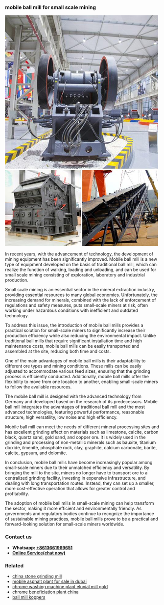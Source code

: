<h3>mobile ball mill for small scale mining</h3><img src='1708408375.jpg' alt=''><p>In recent years, with the advancement of technology, the development of mining equipment has been significantly improved. Mobile ball mill is a new type of equipment developed on the basis of traditional ball mill, which can realize the function of walking, loading and unloading, and can be used for small scale mining consisting of exploration, laboratory and industrial production.</p><p>Small scale mining is an essential sector in the mineral extraction industry, providing essential resources to many global economies. Unfortunately, the increasing demand for minerals, combined with the lack of enforcement of regulations and safety measures, puts small-scale miners at risk, often working under hazardous conditions with inefficient and outdated technology.</p><p>To address this issue, the introduction of mobile ball mills provides a practical solution for small-scale miners to significantly increase their production efficiency while also reducing the environmental impact. Unlike traditional ball mills that require significant installation time and high maintenance costs, mobile ball mills can be easily transported and assembled at the site, reducing both time and costs.</p><p>One of the main advantages of mobile ball mills is their adaptability to different ore types and mining conditions. These mills can be easily adjusted to accommodate various feed sizes, ensuring that the grinding process is efficiently conducted. Additionally, mobile ball mills offer the flexibility to move from one location to another, enabling small-scale miners to follow the available resources.</p><p>The mobile ball mill is designed with the advanced technology from Germany and developed based on the research of its predecessors. Mobile ball mill integrates the advantages of traditional ball mill and the most advanced technologies, featuring powerful performance, reasonable structure, high versatility, low noise and high efficiency.</p><p>Mobile ball mill can meet the needs of different mineral processing sites and has excellent grinding effect on materials such as limestone, calcite, carbon black, quartz sand, gold sand, and copper ore. It is widely used in the grinding and processing of non-metallic minerals such as bauxite, titanium dioxide, ilmenite, phosphate rock, clay, graphite, calcium carbonate, barite, calcite, gypsum, and dolomite.</p><p>In conclusion, mobile ball mills have become increasingly popular among small-scale miners due to their unmatched efficiency and versatility. By bringing the mill to the site, miners no longer have to transport ore to a centralized grinding facility, investing in expensive infrastructure, and dealing with long transportation routes. Instead, they can set up a smaller, more cost-effective operation that allows for greater control and profitability.</p><p>The adoption of mobile ball mills in small-scale mining can help transform the sector, making it more efficient and environmentally friendly. As governments and regulatory bodies continue to recognize the importance of sustainable mining practices, mobile ball mills prove to be a practical and forward-looking solution for small-scale miners worldwide.</p><h3>Contact us</h3><ul><li><strong>Whatsapp:&nbsp;<a href="https://wa.me/8613661969651">+8613661969651</a></strong></li><li><a href="https://swt.shibang-china.com/?git&amp;zhl&amp;mobile ball mill for small scale mining"><strong>Online Service(chat now)</strong></a></li></ul><h3>Related</h3><ul><li><a href='china stone grinding mill.md'>china stone grinding mill</a></li><li><a href='mobile asphalt plant for sale in dubai.md'>mobile asphalt plant for sale in dubai</a></li><li><a href='chrome washing machine plant eluvial mill gold.md'>chrome washing machine plant eluvial mill gold</a></li><li><a href='chrome beneficiation plant china.md'>chrome beneficiation plant china</a></li><li><a href='ball mill koppers.md'>ball mill koppers</a></li></ul>